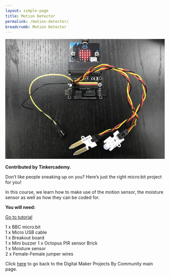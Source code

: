 ```yaml
---
layout: simple-page
title: Motion Detector
permalink: /motion-detector/
breadcrumb: Motion Detector
---
```


![1](/images/in-schools/digital-maker/projects/fun-and-games/motion-detector/motion-detector.jpg)

**Contributed by Tinkercademy.**<br>

Don’t like people sneaking up on you? Here’s just the right micro:bit project for you!

In this course, we learn how to make use of the motion sensor, the moisture sensor as well as how they can be coded for.<br>

**You will need:**<br>

<a href="https://tinkercademy.com/tutorials/make-a-motion-detector/" target="_blank">Go to tutorial</a><br>

1 x BBC micro:bit<br>
1 x Micro USB cable<br>
1 x Breakout board<br>
1 x Mini buzzer 1 x Octopus PIR sensor Brick<br>
1 x Moisture sensor<br>
2 x Female-Female jumper wires<br>

Click [here](/in-schools/digital-maker/projects/) to go back to the Digital Maker Projects By Community main page.
